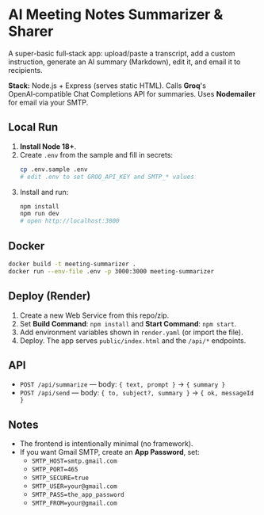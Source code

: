 
# AI Meeting Notes Summarizer & Sharer

A super-basic full‑stack app: upload/paste a transcript, add a custom instruction, generate an AI summary (Markdown), edit it, and email it to recipients.

**Stack:** Node.js + Express (serves static HTML). Calls **Groq**'s OpenAI‑compatible Chat Completions API for summaries. Uses **Nodemailer** for email via your SMTP.

## Local Run

1. **Install Node 18+**.
2. Create `.env` from the sample and fill in secrets:
   ```bash
   cp .env.sample .env
   # edit .env to set GROQ_API_KEY and SMTP_* values
   ```
3. Install and run:
   ```bash
   npm install
   npm run dev
   # open http://localhost:3000
   ```

## Docker

```bash
docker build -t meeting-summarizer .
docker run --env-file .env -p 3000:3000 meeting-summarizer
```

## Deploy (Render)

1. Create a new Web Service from this repo/zip.
2. Set **Build Command**: `npm install` and **Start Command**: `npm start`.
3. Add environment variables shown in `render.yaml` (or import the file).
4. Deploy. The app serves `public/index.html` and the `/api/*` endpoints.

## API

- `POST /api/summarize` — body: `{ text, prompt }` → `{ summary }`
- `POST /api/send` — body: `{ to, subject?, summary }` → `{ ok, messageId }`

## Notes

- The frontend is intentionally minimal (no framework).
- If you want Gmail SMTP, create an **App Password**, set:
  - `SMTP_HOST=smtp.gmail.com`
  - `SMTP_PORT=465`
  - `SMTP_SECURE=true`
  - `SMTP_USER=your@gmail.com`
  - `SMTP_PASS=the_app_password`
  - `SMTP_FROM=your@gmail.com`
